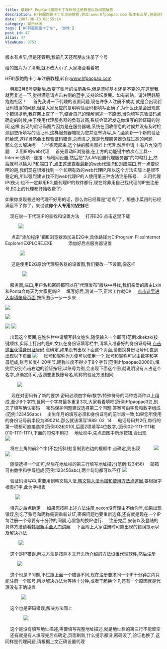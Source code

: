 ```yaml
---
title: 最新HF PopKart跑跑卡丁车帐号注册教程以及问题解答
description: HF韩服跑跑卡丁车注册教程,转自:www.hfpaopao.com 版本有点早,但是还管用,我前几天还帮朋友注册了个号 韩服2月8号更新后,改变了账号的注册条件,但是流程基本还是不变的,在这里我就再复述一下,觉得满意请点击右侧的蓝字,支持论坛发展。如有转贴，请注明韩服跑跑社区！首先我说一下代理的设置问题,现在许多人注册不成功,就是会出现验证码错误的问题,但是大家反应的是明明验证码都填写正确了,为什么还是会出现这个错误提示,我在网上查...
date: 2007-06-13 08:55:14
category: 娱乐休闲
tags: ['HF韩服跑跑卡丁车', '游戏']
post_id: 47
alias: 47
ViewNums: 9753
---
```


版本有点早,但是还管用,我前几天还帮朋友注册了个号

给的图片为了清晰,就不改大小了,大家凑合看看吧

HF韩服跑跑卡丁车注册教程,转自:www.hfpaopao.com

    韩服2月8号更新后,改变了账号的注册条件,但是流程基本还是不变的,在这里我就再复述一下,觉得满意请点击右侧的蓝字,支持论坛发展。如有转贴，请注明韩服跑跑社区！
    首先我说一下代理的设置问题,现在许多人注册不成功,就是会出现验证码错误的问题,但是大家反应的是明明验证码都填写正确了,为什么还是会出现这个错误提示,我在网上查了一下,结合自己的理解阐述一下原因,当你填写完验证码点确定的时候,由于使用代理服务器的负载过高,系统会延迟发送你填写的验证码的时间,这样,出现的验证码图片因为是在服务器端,系统在回收信息的时候并没有及时检测到您所填写的验证码,这样服务器端视为您并没有填写,从而会刷新一个新的验证码给您,这样当然会出现验证码错误,总而言之,就是代理服务器负载过高的问题.
    那么怎么解决呢
    1.半夜爬起来,选个快的服务器挂上代理,然后申请,十有八九没问题
    2.用IE的web代理
    首先启动IE浏览器,在上方的功能键中依次点工具--Internet选项--连接--局域网设置,然后把"为LAN设置代理服务器"的勾勾打上,然后就可以输入IP和端口了,[点击这里查看最新的web代理IP和对应端口](http://proxy.spousecare.com/anonproxy/proxy1.htm),有一点要说明的是,我们现在很难找到一个长期有效的web代理IP,所以这个方法实际上是很不稳定的,所以强烈建议找不到web代理IP的人使用第三种方法注册账号.
    3.用代理IP(夜火:也不一定非用EG,能代理IP的软件都行,现在除非用自己找代理的IP去注册号,EG上的代理都开始收费了)

如果你发现普通的代理不好用的话，那么你已经算是&ldquo;老鸟&rdquo;了，那些小菜用的已经满足不了你了，来试试**你个人专用**的[**VPN**](http://vpn.15897.com)吧

    现在说一下代理IP的查找和设置方法
    打开E2G,点击这里下载

           ![](http://www.hfpaopao.com/attachments/20070223_77af59e221d9a84c8eb1MxbkYQVibijb.jpg)

     点击"添加程序"把IE浏览器添加进E2G中,具体路径为C:Program FilesInternet ExplorerIEXPLORE.EXE
            添加好后点服务器设置

            ![](http://www.hfpaopao.com/attachments/20070223_1fb64037e9af02a83fcdj0uF348Bs6PT.jpg)

     这是使用E2G原始代理服务器的设置图,我们要改一下设置,像这样

              ![](http://www.hfpaopao.com/attachments/20070223_b7498924c5d5d99b5c1d1mQm5DBQXz0E.jpg)

    服务器,端口,用户名和密码都可以在"代理发布"版块中寻找,我们亲爱的版主Lxin和Ponta会每天为大家更新IP
    填写好后,测试一下,正常工作就OK
    [点击这里进入申请账号页面](https://www.nexon.com/nx/page/gnxsecure.aspx?URL=join/join&codeRegSite=1),按照图示一步一步来

![](http://www.hfpaopao.com/attachments/20070223_545397bdf927126fab9c8BBYncW62k1t.jpg)

![](http://www.hfpaopao.com/images/huopo/attachimg.gif)

![](http://www.hfpaopao.com/attachments/20070223_7c5fe21dae62e33e9cb8KjAtrdlrJMK0.jpg)
![](http://www.hfpaopao.com/attachments/20070223_f8e317655d76a988b1f7Tx8FQbMeulxU.jpg)

    出现这个页面,在姓名栏中请填写韩文姓名,随便输入一个即可(范例:dkekzk(按键顺序,实际上打出的是韩文)),在身份证填写栏中,请填入准备好的身份证号码,[点击这里获得身份证号码](http://www.hfpaopao.com/thread-463-1-1.html),点确定,如果没有出现下面这个页面,请更换身份证号码,直到出现以下页面
![](http://www.hfpaopao.com/attachments/20070223_53a6cc69df16a1b31b74h4AnKqzQsvvP.jpg)
    账号和昵称为方便可以使用一个,账号和昵称可以由数字和字母组成,账号长度4-20字节,昵称长度不得少于8个字节(范例:hfpaopao20000),填完后分别点击右边的验证按钮,以账号为例,会出现下面这个图,就说明没有人占这个名字,点确定即可,否则要更换账号名,昵称的验证方法相同

          ![](http://www.hfpaopao.com/attachments/20070223_cd4a03a4c901b5a227a2xJgiXD8RFOXp.jpg)

     现在对密码有了新的要求:密码必须由字母/数字/特殊符号的两种或两种以上组成,至少6个字符,且同一个字符最多重复3次,大家看着填吧(范例:hfpaopao32),别忘了填写确认密码
    密码保护问题建议选择第二个问题.答案可由字母和数字组成(范例:123456abc)
    出生年月的填写必须和身份证号的前半段一致,如果您所使用的身份证号前半段为890214,那么就该填写1989  02  14
    电话号码共2行,每行的第一项都可直接选择(范例:02和010),后面2项填写4位数字,(范例02-1111-1111和010-1111-1111),下面的勾勾不用打
    地址栏中,先点击图中所示按钮,会出现
          ![](http://www.hfpaopao.com/attachments/20070223_bca5ac95ca630aed2fe9ailAjj4tfLVt.jpg)

    将左上角的前2个字(不包括斜线)复制到右边的框框中,点确定,则出现
          ![](http://www.hfpaopao.com/attachments/20070223_a0c347dd52cad9d38f113tKTx8txJb3t.jpg)![](http://www.hfpaopao.com/images/huopo/attachimg.gif)

    随便选择一个即可,然后在地址栏的第三行填写地址描述(范例:123456)
    邮箱可由数字和字母组成(范例:123456abc),两个勾勾都可以不打
![](http://www.hfpaopao.com/attachments/20070223_7af18b93ef0e4a0e89e1wLsnRJKlKVqe.jpg)

    验证码填写中,需要用到韩文输入法,[韩文输入法添加和使用方法点这里](http://www.hfpaopao.com/thread-3582-1-1.html),要根据字根表打字,此为字根表

        ![](http://www.hfpaopao.com/attachments/20070223_c571bf9a21a70e3c1169Qo6nqbY4vMNJ.jpg)

    填完之后点确定
    如果您按照上述方法注册,nexon没有理由不给你号,如果出现错误,别忘了账号和昵称需要重新认证,密保问题也要重新选择,还有就是现在一个IP每注册一个号要有十分钟的间隔,心里急的换IP也行.
    注册完后,安装以及登陆的具体方法请看[韩服新手全入门讲解](http://www.hfpaopao.com/thread-3595-1-1.html)
    下面附上大家注册时可能出现的错误提示以及解决办法

           ![](http://www.hfpaopao.com/attachments/20070223_7251b663d6f531eefd13zSg0G25mIIsW.jpg)

    这个是IP错误,解决方法是按照本文开头所介绍的方法设置代理软件,然后注册

          ![](http://www.hfpaopao.com/attachments/20070223_9371ce5ca4af19ce274b8uLHl4M0H5Mo.jpg)

    这个也是IP问题,不过跟上面一个错误不同,现在注册要求同一个IP十分钟之内只能注册一个账号,所以解决办法为等待十分钟,或者干脆换个IP,还有一个原因就是代理没有正确设置

             ![](http://www.hfpaopao.com/attachments/20070223_8f76e992c6b2bd91c0c7qsev711eSHXD.jpg)

    这个也是密码错误,解决方法同上

               ![](http://www.hfpaopao.com/attachments/20070224_f935836e67ad4f665a3dmlHcjqmHASBe.jpg)

    这个是没有填写地址描述,需要填写完整地址描述,就是地址栏的第三行不能留空
    还有就是有人填写完后点确定,页面刷新,什么提示都没,密码没了,验证也换了,这同样是代理问题,请根据上文正确设置代理


